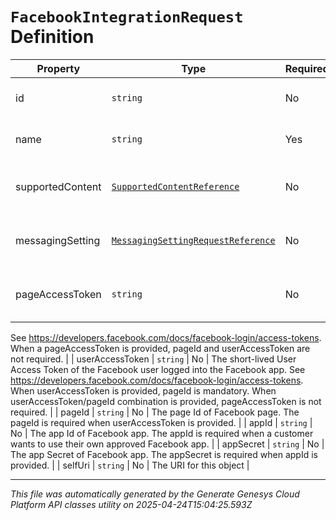 # `FacebookIntegrationRequest` Definition

| Property | Type | Required | Description |
|----------|------|----------|-------------|
| id | `string` | No | The globally unique identifier for the object. |
| name | `string` | Yes | The name of the Facebook Integration |
| supportedContent | [`SupportedContentReference`](supportedcontentreference-definition.md) | No | Defines the SupportedContent profile configured for an integration |
| messagingSetting | [`MessagingSettingRequestReference`](messagingsettingrequestreference-definition.md) | No | Defines the message settings to be applied for this integration |
| pageAccessToken | `string` | No | The long-lived Page Access Token of Facebook page. 
See https://developers.facebook.com/docs/facebook-login/access-tokens. 
When a pageAccessToken is provided, pageId and userAccessToken are not required. |
| userAccessToken | `string` | No | The short-lived User Access Token of the Facebook user logged into the Facebook app. 
See https://developers.facebook.com/docs/facebook-login/access-tokens. 
When userAccessToken is provided, pageId is mandatory. 
When userAccessToken/pageId combination is provided, pageAccessToken is not required. |
| pageId | `string` | No | The page Id of Facebook page. The pageId is required when userAccessToken is provided. |
| appId | `string` | No | The app Id of Facebook app. The appId is required when a customer wants to use their own approved Facebook app. |
| appSecret | `string` | No | The app Secret of Facebook app. The appSecret is required when appId is provided. |
| selfUri | `string` | No | The URI for this object |

---

*This file was automatically generated by the Generate Genesys Cloud Platform API classes utility on 2025-04-24T15:04:25.593Z*
